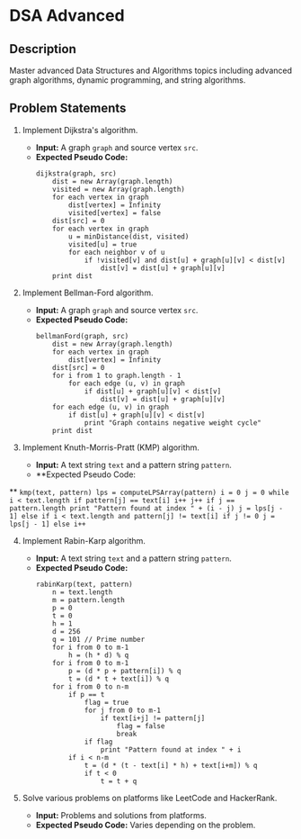 # DSA Advanced

## Description
Master advanced Data Structures and Algorithms topics including advanced graph algorithms, dynamic programming, and string algorithms.

## Problem Statements
1. Implement Dijkstra's algorithm.
      - **Input:** A graph `graph` and source vertex `src`.
      - **Expected Pseudo Code:**
          ```
          dijkstra(graph, src)
              dist = new Array(graph.length)
              visited = new Array(graph.length)
              for each vertex in graph
                  dist[vertex] = Infinity
                  visited[vertex] = false
              dist[src] = 0
              for each vertex in graph
                  u = minDistance(dist, visited)
                  visited[u] = true
                  for each neighbor v of u
                      if !visited[v] and dist[u] + graph[u][v] < dist[v]
                          dist[v] = dist[u] + graph[u][v]
              print dist
          ```

2. Implement Bellman-Ford algorithm.
      - **Input:** A graph `graph` and source vertex `src`.
      - **Expected Pseudo Code:**
          ```
          bellmanFord(graph, src)
              dist = new Array(graph.length)
              for each vertex in graph
                  dist[vertex] = Infinity
              dist[src] = 0
              for i from 1 to graph.length - 1
                  for each edge (u, v) in graph
                      if dist[u] + graph[u][v] < dist[v]
                          dist[v] = dist[u] + graph[u][v]
              for each edge (u, v) in graph
                  if dist[u] + graph[u][v] < dist[v]
                      print "Graph contains negative weight cycle"
              print dist
          ```

3. Implement Knuth-Morris-Pratt (KMP) algorithm.
      - **Input:** A text string `text` and a pattern string `pattern`.
      - **Expected Pseudo Code:

**
          ```
          kmp(text, pattern)
              lps = computeLPSArray(pattern)
              i = 0
              j = 0
              while i < text.length
                  if pattern[j] == text[i]
                      i++
                      j++
                  if j == pattern.length
                      print "Pattern found at index " + (i - j)
                      j = lps[j - 1]
                  else if i < text.length and pattern[j] != text[i]
                      if j != 0
                          j = lps[j - 1]
                      else
                          i++
          ```

4. Implement Rabin-Karp algorithm.
      - **Input:** A text string `text` and a pattern string `pattern`.
      - **Expected Pseudo Code:**
          ```
          rabinKarp(text, pattern)
              n = text.length
              m = pattern.length
              p = 0
              t = 0
              h = 1
              d = 256
              q = 101 // Prime number
              for i from 0 to m-1
                  h = (h * d) % q
              for i from 0 to m-1
                  p = (d * p + pattern[i]) % q
                  t = (d * t + text[i]) % q
              for i from 0 to n-m
                  if p == t
                      flag = true
                      for j from 0 to m-1
                          if text[i+j] != pattern[j]
                              flag = false
                              break
                      if flag
                          print "Pattern found at index " + i
                  if i < n-m
                      t = (d * (t - text[i] * h) + text[i+m]) % q
                      if t < 0
                          t = t + q
          ```

5. Solve various problems on platforms like LeetCode and HackerRank.
      - **Input:** Problems and solutions from platforms.
      - **Expected Pseudo Code:** Varies depending on the problem.
